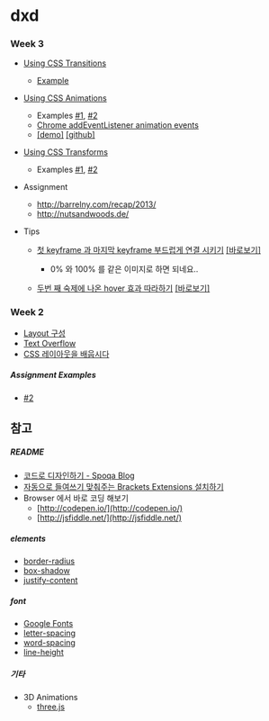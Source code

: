 # dxd

### Week 3

- [Using CSS Transitions](https://developer.mozilla.org/ko/docs/Web/Guide/CSS/Using_CSS_transitions)
    - [Example](http://jsfiddle.net/h9czba4s/)

- [Using CSS Animations](https://developer.mozilla.org/ko/docs/Web/CSS/Using_CSS_animations)
    - Examples [#1](https://github.com/daclouds/dxd/tree/master/animation), [#2](http://jsfiddle.net/kuwsjbf9/)
    - [Chrome addEventListener animation events](http://stackoverflow.com/questions/17951783/chrome-addeventlistener-animation-events)
    - [[demo]](http://jfire.io/animations/) [[github]](https://github.com/jfirebaugh/animations)
- [Using CSS Transforms](https://developer.mozilla.org/ko/docs/Web/CSS/Using_CSS_transforms)
    - Examples [#1](http://jsfiddle.net/kdmr2zLo/), [#2](https://github.com/daclouds/dxd/tree/master/transform)

- Assignment
    - http://barrelny.com/recap/2013/
    - http://nutsandwoods.de/

- Tips
    - [첫 keyframe 과 마지막 keyframe 부드럽게 연결
      시키기](https://github.com/daclouds/dxd/blob/master/animations/background) [[바로보기]](http://jsfiddle.net/daclouds/unxadyv6/)
        - 0% 와 100% 를 같은 이미지로 하면 되네요..
        
    - [두번 째 숙제에 나온 hover 효과
      따라하기](https://github.com/daclouds/dxd/blob/master/transforms/hover) [[바로보기]](http://jsfiddle.net/daclouds/41jaLgp5/)

### Week 2

- [Layout 구성](http://franksop.bitbucket.org/html/lesson2.html)
- [Text Overflow](docs/Text-Overflow.md)
- [CSS 레이아웃을 배웁시다](http://ko.learnlayout.com/)
 
##### Assignment Examples

- [#2](http://s.codepen.io/ChoEun/debug/EaZYrj)

## 참고

##### README

- [코드로 디자인하기 - Spoqa Blog](http://spoqa.github.io/2015/01/16/design-with-code.html)
- [자동으로 들여쓰기 맞춰주는 Brackets Extensions 설치하기](docs/Brackets-Extensions.md)
- Browser 에서 바로 코딩 해보기
    - [http://codepen.io/](http://codepen.io/)
    - [http://jsfiddle.net/](http://jsfiddle.net/)

##### elements

- [border-radius](https://developer.mozilla.org/ko/docs/Web/CSS/border-radius)
- [box-shadow](https://developer.mozilla.org/en-US/docs/Web/CSS/box-shadow)
- [justify-content](https://developer.mozilla.org/en-US/docs/Web/CSS/justify-content)

##### font

- [Google Fonts](https://developers.google.com/fonts/docs/getting_started)
- [letter-spacing](https://developer.mozilla.org/en-US/docs/Web/CSS/letter-spacing)
- [word-spacing](https://developer.mozilla.org/en-US/docs/Web/CSS/word-spacing)
- [line-height](https://developer.mozilla.org/en-US/docs/Web/CSS/line-height)

##### 기타

- 3D Animations
    - [three.js](http://threejs.org/)
